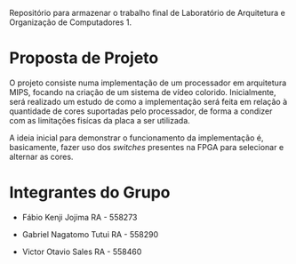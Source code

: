 Repositório para armazenar o trabalho final de Laboratório de Arquitetura e Organização de Computadores 1.

**Proposta de Projeto**
=======

  O projeto consiste numa implementação de um processador em arquitetura MIPS, focando na criação de um sistema de vídeo colorido. Inicialmente, será realizado um estudo de como a implementação será feita em relação à quantidade de cores suportadas pelo processador, de forma a condizer com as limitações fisícas da placa a ser utilizada. 

  A ideia inicial para demonstrar o funcionamento da implementação é, basicamente, fazer uso dos *switches* presentes na FPGA para selecionar e alternar as cores. 

**Integrantes do Grupo**
=======

* Fábio Kenji Jojima      RA - 558273
- Gabriel Nagatomo Tutui  RA - 558290
+ Victor Otavio Sales     RA - 558460
